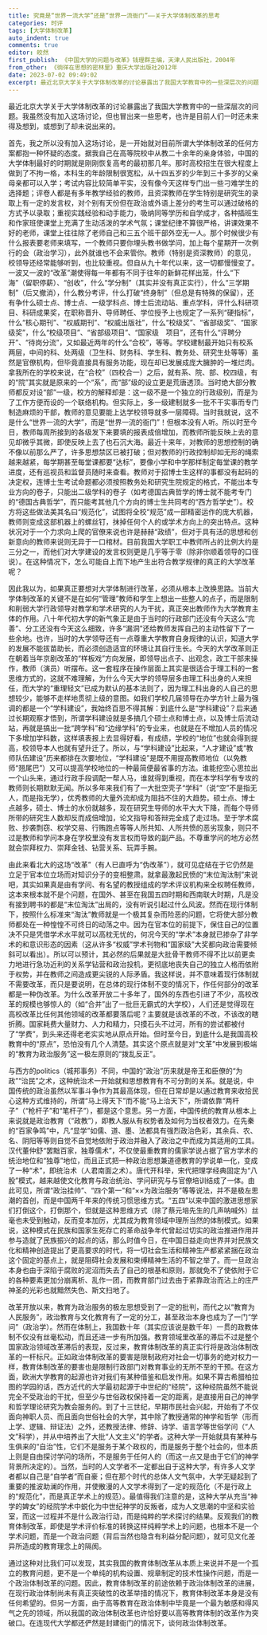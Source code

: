 ```yaml
---
title: 究竟是“世界一流大学”还是“世界一流衙门”——关于大学体制改革的思考
categories: 时评
tags: [大学体制改革]
auto_indent: true
comments: true
editor: 皎然
first_publish: 《中国大学的问题与改革》钱理群主编，天津人民出版社，2004年
from_other: 《徜徉在思想的密林里》重庆大学出版社2012年
date: 2023-07-02 09:49:02
excerpt: 最近北京大学关于大学体制改革的讨论暴露出了我国大学教育中的一些深层次的问题。我虽然没有加入这场讨论，但也冒出来一些思考，也许是目前人们一时还未来得及想到，或想到了却未说出来的。
---
```

最近北京大学关于大学体制改革的讨论暴露出了我国大学教育中的一些深层次的问题。我虽然没有加入这场讨论，但也冒出来一些思考，也许是目前人们一时还未来得及想到，或想到了却未说出来的。

首先，我之所以没有加入这场讨论，是一开始就对目前所谓大学体制改革的任何方案都抱一种怀疑的态度。据我自己在高等院校中从教二十余年的亲身体验，中国的大学体制最好的时期就是刚刚恢复高考的最初那几年。那时高校招生在很大程度上做到了不拘一格，本科生的年龄限制很宽松，从十四五岁的少年到三十多岁的父亲母亲都可以入学；考试内容比较简单平实，没有像今天这样专门出一些刁难学生的选择题；评卷人都是有多年教学经验的教师，且资深教师在学生特别是研究生的录取上有一定的发言权，对个别有天份但在政治或外语上差分的考生可以通过破格的方式予以录取；重视实践经验和动手能力，吸纳同等学历和自学成才，各种插班生和作家班使课堂上充满了生动活泼的学术气氛；课堂纪律不算很严格，讲课效果不好的老师，课堂上往往除了老师自己和三五个班干部外空无一人。那个时候很少有什么报表要老师来填写，一个教师只要你埋头教书做学问，加上每个星期开一次例行的会（政治学习），此外就谁也不会来管你。教师（特别是资深教师）的意见，校领导还经常能够听到，也比较重视。但自从九十年代以来，这一切都慢慢变了。一波又一波的“改革”潮使得每一年都有不同于往年的新鲜花样出笼，什么“下海”（留职停薪）、“创收”，什么“学分制”（其实并没有真正实行），什么“三学期制”（后又撤消），什么教分考评，什么打破“终身制”（但总是有特殊的保留），还有争什么硕士点、博士点、一级学科点、博士后流动站、重点学科，评什么科研项目、科研成果奖，在职称晋升、导师聘任、学位授予上也规定了一系列“硬指标”，什么“核心期刊”、“权威期刊”、“权威出版社”，什么“校级奖”、“省部级奖”、“国家级奖”，什么“校级项目”、“省部级项目”、“国家级　项目”，还有什么“评聘分开”、“待岗分流”，又如最近两年的什么“合校”，等等。学校建制最开始只有校系两层，中间的科、处两级（卫生科、财务科、学生科、教务处、研究生处等等）虽然是官僚机构，但毕竟直接具有服务功能，现在却已发展成庞大臃肿的一堆烂肉。拿我所在的学校来说，在“合校”（四校合一）之后，就有系、院、部、校四级，有的“院”其实就是原来的一个“系”，而“部”级的设立更是荒唐透顶。当时绝大部分教师都反对设“部”一级，校方的解释却是：这一级不是一个独立的行政级别，而是为了工作方便而设的一个联络机构。但实际上，多一级建制就多一批不干实事而专门制造麻烦的干部，教师的意见要能上达学校领导就多一层障碍。当时我就说，这不是什么“世界一流的大学”，而是“世界一流的衙门”！但根本没有人听。所以时至今日，教师每周所接到的各级发下来要填的报表成倍增加，而教师所能反映上去的意见却微乎其微，即使反映上去了也石沉大海。最近十来年，对教师的思想控制的确不像以前那么严了，许多思想禁区已被打破；但对教师的行政控制却如无形的绳索越来越紧，每学期甚至每堂课都要“达标”，要像小学和中学那样制定每堂课的教学进度，还有巡视员和监督员随时来查看。教师对于招博士生这样的事都没有起码的决定权，连博士生考试命题都必须按照教务处和研究生院规定的格式，不能出本专业方向的卷子，只能出二级学科的卷子（如考德国古典哲学的博士就不能考专门的“德国古典哲学”，而只能考其他几个方向的博士生共同考的“西方哲学史”）。校方将这些做法美其名曰“规范化”，试图将全校“规范”成一部精密运作的庞大机器，教师则变成这部机器上的螺丝钉，抹掉任何个人的或学术方向上的突出特点。这种状况对于一个力求向上爬的官僚来说也许是赫赫“政绩”，但对于具有活的思想和创新意向的教师来说则无异于一口棺材。目前我国大学职工中教师所占的比例大约是三分之一，而他们对大学建设的发言权则更是几乎等于零（除非你顺着领导的口径说）。在这种情况下，怎么可能自上而下地产生出符合教学规律的真正的大学改革呢？

因此我以为，如果真正要想对大学体制进行改革，必须从根本上改换思路。当前大学体制改革的关键不是在如何“管理”教师和学生上想出一些整人的点子，而是限制和削弱大学行政领导对教学和学术研究的人为干扰，真正突出教师作为大学教育主体的作用。八十年代初大学的新气象正是由于当时的行政部门还没有今天这么“完善”、分工还没有今天这么细致，许多“漏洞”还给教师发挥自己的主动性留下了一些余地。也许，当时的大学领导还有一点尊重大学教育自身规律的认识，知道大学的发展不能拔苗助长，而必须创造适宜的环境让其自行生长。今天的大学改革则正在朝着当年京剧改革的“样板戏”方向发展，即领导出点子、出观念，政工干部来操作，教师（演员）听摆布。这一套程序在操作层面上其实是很适合于理工科的一套思维方式的，这就不难理解，为什么今天大学的领导层多由理工科出身的人来担任，而大学的“重理轻文”已成为默认的基本法则了，因为理工科出身的人自己的思想较少，能够不走样地贯彻上级的意图。如我们学校几届领导在办学方针上最为强调的都是一个“学科建设”，我始终百思不得其解：到底什么是“学科建设”？后来通过长期观察才悟到，所谓学科建设就是多搞几个硕士点和博士点，以及博士后流动站，再就是搞出一批“跨学科”和“边缘学科”的专业来，也就是在不增加人员的情况下多增加学科数，这样填表报上去显得好看，有成绩，学校的“地位”也就会得到提高，校领导本人也就有望升迁了。所以，与“学科建设”比起来，“人才建设”或“教师队伍建设”历来都排在次要地位，“学科建设”是既不用提高教师地位（以免教师“翘尾巴”）又可以提高学校地位的一种最简便最省事的方法。谁能挖空心思拉出一个山头来，通过行政手段调配一帮人马，谁就得到重视，而在本学科学有专攻的教师则长期默默无闻。所以多年来我们有了一大批空壳子“学科”（说“空”不是指无人，而是指无学），优秀教师的大量外流却成为阻挡不住的大趋势。硕士点、博士点越多，硕士、博士的水份就越多，现在研究生导师的水平大大下降，而每个导师所带的研究生人数却反而成倍增加，论文指导和答辩完全成了走过场。至于学术腐败、抄袭剽窃、权学交易、行贿跑点等等人所共知、人所共愤的恶劣现象，则只不过是教师和学问本身在学校里没有发言权而导致的副产品。不尊重学问的地方必然就会崇拜权力、崇拜金钱、钻营关系、玩弄手腕。

由此来看北大的这场“改革”（有人已直呼为“伪改革”），就可见症结在于它仍然是立足于官本位立场而对知识分子的变相整肃。就拿最激起民愤的“末位淘汰制”来说吧，其实如果真是由有学问、有名望的教授组成的学术评议机构来全权聘任教师，这本来根本就不是个问题，在国外、甚至在我国五四时期和西南联大时期，凡是没有接到聘书的都是“末位淘汰”出局的，没有听说引起过什么风波。然而在现行体制下，按照什么标准来“淘汰”教师就是一个极其复杂而险恶的问题，它将使大部分教师都处在一种惶惶不可终日的动荡之中。因为在官本位的前提下，保住自己的位置决不只是凭借学术水平就可以高枕无忧的，何况今天的“学术”本身就已掺杂了非学术的和意识形态的因素（这从许多“权威”学术刊物和“国家级”大奖都向政治需要倾斜可以看出）。所以可以预计，其必然的后果就是大批骨干教师不得不比以前更卖力地进行急功近利的关系学钻营和政治投机，更彻底地丧失自己的独立人格而依附于权势，并在教师之间造成更尖锐的人际矛盾。我这样说，并不意味着现行体制就不需要改革，而只是要说明，在总体的现行体制不变的情况下，作任何部分的改革都是一种伪改革。为什么改革开放二十多年了，国外的东西也引进了不少，高校改革的规模也够惊人的（如“合并”出了一批巨无霸式的大学校），人们还是觉得现在高校改革比任何其他领域的改革都要落后呢？主要就是该改革的不改，不该改的瞎折腾。国家耗费大量财力、人力和精力，只摸石头不过河，所有的尝试都被付了“学费”，到头来还得老老实实地从原点开始。但时至今日，到底什么是我国高校教育中的“原点”，恐怕没有几个人清楚。其实这个原点就是对“文革”中发展到极端的“教育为政治服务”这一极左原则的“拨乱反正”。

与西方的politics（城邦事务）不同，中国的“政治”历来就是帝王和臣僚的“为政”“治民”之术，这种统治术一开始就和思想教育有不可分割的关系。就是说，中国传统的政治虽然以军事斗争作为其最高体现，但在日常却是以通过教育来收拾民心这种方式维持的，所谓“马上得天下”而不能“马上治天下”，所谓依靠“两杆子”（“枪杆子”和“笔杆子”），都是这个意思。另一方面，中国传统的教育从根本上来说就是政治教育（“政教”），即教人服从有权势者及如何为当权者效力。在先秦的“百家争鸣”中，凡“显学”如儒、道、墨、法都具有强烈政治色彩，其余兵、农、名、阴阳等等则自觉不自觉地依附于政治并融入了政治之中而成为其适用的工具。汉代董仲舒“罢黜百家，独尊儒术”，不仅使最重教育的儒家学说占据了官方学术的统治地位和“独尊”地位，而且正式把一种政治思想兼道德教育的学说单一化，变成了一种“术”，即统治术（人君南面之术）。唐代开科举，宋代把理学经典固定为“八股”模式，越来越使文化教育与政治统治、学问研究与与官僚培训结成了一体。由此可见，所谓“政治挂帅”、“四个第一”和“××为政治服务”等等说法，并不是极左思潮的首创，而是中国两千年来的传统习惯思维方式。“五四”以来中国的激进思想家们打倒这个，打倒那个，但就是这种思维方式（除了蔡元培先生的几声呐喊外）丝毫也未受到触动，反而变本加厉，尤其成为教育领域中理所当然的体制模式。如果说，这种模式在民族和国家生死存亡的革命战争年代曾起过切实的政治推进作用并参与造就了民族振兴的起点的话，那么时值今日，在中国日益走向世界并对民族文化和精神创造提出了更高要求的时代，将一切社会生活和精神生产都紧紧捆在政治这个固定的基点上，就是阻碍社会发展和束缚精神生活的不智之举了。而一旦政治本身也由于深陷于腐败的泥沼而失去了自己的根基和原则，那就免不了使依附于它的各种要素更加分崩离析、乱作一团，而教育部门过去由于紧靠政治而沾上的庄严神圣的光彩也就黯然失色、斯文扫地了。

改革开放以来，教育为政治服务的极左思想受到了一定的批判，而代之以“教育为人民服务”，政治教育与文化教育有了一定的分工，甚至政治本身也成为了一门“学问”（政治学）。然而在体制上，我国数十年（其实应该说是数千年）一贯的政教体制不仅没有丝毫松动，而且还进一步有所加强。教育领域里改革的滞后不过是整个国家政治领域改革滞后的表现，反过来，教育体制改革的真正实行将是政治体制改革的一杆标尺。正如政治体制改革的要害是限制政府对社会一切事务的绝对权力一样，教育体制改革的要害也是限制行政部门对教育事业的无所不至的干预。在这方面，欧洲大学教育的起源也许对我们有某种借鉴和启发作用。如果不算古希腊柏拉图的学园的话，西方近代的大学最初起源于中世纪的“经院”，这种经院虽然不能说完全不受政治的干扰，但至少与世俗政权保持着一定的距离，是直接用自己的神学和哲学理论研究为教会服务的。到了十三世纪，早期市民社会兴起，开始有了不仅面向神职人员、而且面向世俗社会的大学，其中除了教授通常的神学和哲学（形而上学、逻辑、辩证法）之外，还教授法律、修辞、诗学、语言学等世俗学问（“人文”科学），并从中培养出了大批“人文主义”的学者。这种大学一开始就具有某种与生俱来的“自治”性，它们不是服务于某个政权的，而是服务于整个社会的，但本质上则是自由探讨学问的场所，不是服务于任何人的（而这一点又是由于它们的神学背景所决定的）。当然，当时的人文学者不一定都出自于这种大学，有许多人文学者都以自己是“自学者”而自豪；但在那个时代的总体人文气氛中，大学无疑起到了重要的推波助澜的作用，并使散漫的人文学术得到了一定的规范化（不是行政上的“规范化”，而是真正学术上的规范）。最值得我们注意的是，这种大学从充当“神学的婢女”的经院学术中蜕化为中世纪神学的反叛者，成为人文思潮的中坚和实验室，而这一过程并不是什么政治行动，而是纯粹的学术探讨的结果。反观我们的教育体制改革，即使是学术评价标准的转换这样纯粹学术上的问题，也根本不是一个学术问题，而是一个政治问题（背后当然也隐含有利益分配问题），就可见文化差异所造成的教育理念上的隔阂。

通过这种对比我们可以发现，其实我国的教育体制改革从本质上来说并不是一个孤立的教育问题，更不是一个单纯的机构设置、规章制定的技术性操作问题，而是一个政治体制改革的问题。因此，教育体制改革的前途依赖于政治体制改革的进展，在现行政治体制尚未有真正突破性的改革举措的情况下，教育体制改革本身是没有任何希望的。但另一方面，由于高等教育在政治体制中毕竟是一个最为敏感和得风气之先的领域，所以我国的政治体制改革也许恰好要以高等教育体制的改革作为突破口。在连现代大学都还俨然是封建衙门的情况下，谈何政治体制改革。
